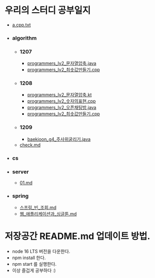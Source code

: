 # 우리의 스터디 공부일지
- [a.cpp.txt](./a.cpp.txt)
- ### algorithm
  - ### 1207
    - [programmers_lv2_문자열압축.java](./algorithm/1207/programmers_lv2_문자열압축.java)
    - [programmers_lv2_최솟값만들기.cpp](./algorithm/1207/programmers_lv2_최솟값만들기.cpp)
  - ### 1208
    - [programmers_lv2_문자열압축.kt](./algorithm/1208/programmers_lv2_문자열압축.kt)
    - [programmers_lv2_숫자의표현.cpp](./algorithm/1208/programmers_lv2_숫자의표현.cpp)
    - [programmers_lv2_오픈채팅방.java](./algorithm/1208/programmers_lv2_오픈채팅방.java)
    - [programmers_lv2_최솟값만들기.cpp](./algorithm/1208/programmers_lv2_최솟값만들기.cpp)
  - ### 1209
    - [baekjoon_g4_주사위굴리기.java](./algorithm/1209/baekjoon_g4_주사위굴리기.java)
  - [check.md](./algorithm/check.md)
- ### cs
- ### server
  - [01.md](./server/01.md)
- ### spring
  - [스프링_빈_조회.md](./spring/스프링_빈_조회.md)
  - [웹_애플리케이션과_싱글톤.md](./spring/웹_애플리케이션과_싱글톤.md)

# 저장공간 README.md 업데이트 방법.
- node 16 LTS 버전을 다운한다.
- npm install 한다.
- npm start 를 실행한다.
- 이상 즐겁게 공부하다 :)
